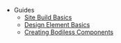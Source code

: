 * Guides
  * [Site Build Basics](/Development/Guides/SiteBuildBasics)
  * [Design Element Basics](/Development/Guides/DesignElementBasics)
  * [Creating Bodiless Components](/Development/Guides/CreatingBodilessComponents)
